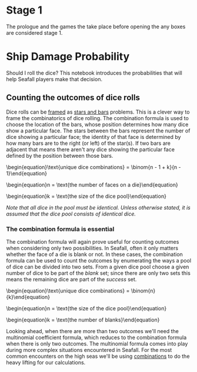 # Stage 1
The prologue and the games the take place before opening the any boxes are considered stage 1.

# Ship Damage Probability
Should I roll the dice? This notebook introduces the probabilities that will help Seafall players make that decision.

## Counting the outcomes of dice rolls
Dice rolls can be [framed](http://math.stackexchange.com/questions/900672/how-many-combinations-from-rolling-5-identical-dice) as [stars and bars](http://math.stackexchange.com/questions/208377/combination-with-repetitions) problems. This is a clever way to frame the combinatorics of dice rolling. The combination formula is used to choose the location of the bars, whose position determines how many dice show a particular face. The stars between the bars represent the number of dice showing a particular face; the identity of that face is determined by how many bars are to the right (or left) of the star(s). If two bars are adjacent that means there aren't any dice showing the particular face defined by the position between those bars.

\begin{equation}\text{unique dice combinations} = \binom{n - 1 + k}{n - 1}\end{equation}

\begin{equation}n = \text{the number of faces on a die}\end{equation}

\begin{equation}k = \text{the size of the dice pool}\end{equation}

*Note that all dice in the pool must be identical. Unless otherwise stated, it is assumed that the dice pool consists of identical dice.*

### The combination formula is essential
The combination formula will again prove useful for counting outcomes when considering only two possibilities. In Seafall, often it only matters whether the face of a die is blank or not. In these cases, the combination formula can be used to count the outcomes by enumerating the ways a pool of dice can be divided into two sets. From a given dice pool choose a given number of dice to be part of the *blank* set; since there are only two sets this means the remaining dice are part of the *success* set.

\begin{equation}\text{unique dice combinations} = \binom{n}{k}\end{equation}

\begin{equation}n = \text{the size of the dice pool}\end{equation}

\begin{equation}k = \text{the number of blanks}\end{equation}

Looking ahead, when there are more than two outcomes we'll need the multinomial coefficient formula, which reduces to the combination formula when there is only two outcomes. The multinomial formula comes into play during more complex situations encountered in Seafall. For the most common encounters on the high seas we'll be using [combinations](https://en.wikipedia.org/wiki/Combination) to do the heavy lifting for our calculations.
